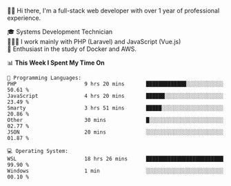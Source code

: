 🧑🏻 Hi there, I'm a full-stack web developer with over 1 year of professional experience.

🎓 Systems Development Technician<br/>
🧑🏻‍💻 I work mainly with PHP (Laravel) and JavaScript (Vue.js)<br/>
📘 Enthusiast in the study of Docker and AWS.<br/>

<!--START_SECTION:waka-->
📊 **This Week I Spent My Time On** 

```text
💬 Programming Languages: 
PHP                      9 hrs 20 mins       █████████████░░░░░░░░░░░░   50.61 % 
JavaScript               4 hrs 20 mins       ██████░░░░░░░░░░░░░░░░░░░   23.49 % 
Smarty                   3 hrs 51 mins       █████░░░░░░░░░░░░░░░░░░░░   20.86 % 
Other                    30 mins             █░░░░░░░░░░░░░░░░░░░░░░░░   02.77 % 
JSON                     20 mins             ░░░░░░░░░░░░░░░░░░░░░░░░░   01.87 % 

💻 Operating System: 
WSL                      18 hrs 26 mins      █████████████████████████   99.90 % 
Windows                  1 min               ░░░░░░░░░░░░░░░░░░░░░░░░░   00.10 % 
```


<!--END_SECTION:waka-->
